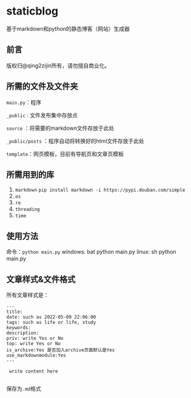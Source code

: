# staticblog
基于markdown和python的静态博客（网站）生成器

## 前言
版权归@qing2zijin所有，请勿擅自商业化。

## 所需的文件及文件夹
`main.py`：程序

`_public` : 文件发布集中存放点

`source` ：将需要的markdown文件存放于此处

`_public/posts` ：程序自动将转换好的html文件存放于此处

`template`：网页模板，目前有导航页和文章页模板

## 所需用到的库

1. `markdown` `pip install markdown -i https://pypi.douban.com/simple`
2. `os`
3. `re`
4. `threading`
5. `time`

## 使用方法
命令：`python main.py`
windows: bat python main.py
linux: sh python main.py

## 文章样式&文件格式
所有文章样式是：
```
---
title:
date: such as 2022-05-09 22:06:00
tags: such as life or life, study
keywords:
description:
priv: write Yes or No
top: write Yes or No
is_archive:Yes 是否加入archive页面默认是Yes
use_markdownmodule:Yes
---

 write content here
 
```


保存为`.md`格式
